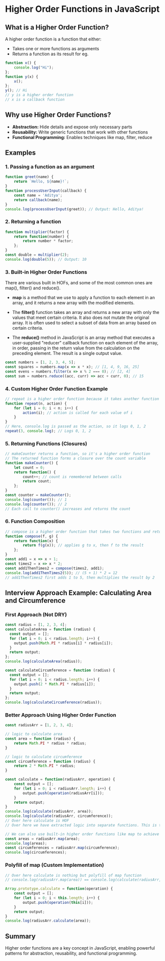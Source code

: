 # Higher Order Functions in JavaScript

## What is a Higher Order Function?
A higher order function is a function that either:
- Takes one or more functions as arguments
- Returns a function as its result
for eg.

```js
function x() {
    console.log("Hi");
};
function y(x) {
    x();
};
y(); // Hi
// y is a higher order function
// x is a callback function
```

## Why use Higher Order Functions?
- **Abstraction:** Hide details and expose only necessary parts
- **Reusability:** Write generic functions that work with other functions
- **Functional Programming:** Enables techniques like map, filter, reduce

## Examples

### 1. Passing a function as an argument
```js
function greet(name) {
    return `Hello, ${name}!`;
}
function processUserInput(callback) {
    const name = 'Aditya';
    return callback(name);
}
console.log(processUserInput(greet)); // Output: Hello, Aditya!
```

### 2. Returning a function
```js
function multiplier(factor) {
    return function(number) {
        return number * factor;
    };
}
const double = multiplier(2);
console.log(double(5)); // Output: 10
```

### 3. Built-in Higher Order Functions
There are various built in HOFs, and some of the most common ones are map(), filter() and reduce().

- **map** is a method that we use to apply a function to each element in an array, and it returns a new array with the modified elements.

- The **filter()** function takes an array and returns a new array with only the values that meet certain criteria. It also does not mutate the original array. It is often used to select a subset of data from an array based on certain criteria.

- The **reduce()** method in JavaScript is an array method that executes a user-supplied "reducer" callback function on each element of the array, in order, passing in the return value from the calculation on the preceding element. The result is a single output value.

```js
const numbers = [1, 2, 3, 4, 5];
const squares = numbers.map(x => x * x); // [1, 4, 9, 16, 25]
const evens = numbers.filter(x => x % 2 === 0); // [2, 4]
const sum = numbers.reduce((acc, curr) => acc + curr, 0); // 15
```

### 4. Custom Higher Order Function Example
```js
// repeat is a higher order function because it takes another function (action) as an argument
function repeat(n, action) {
    for (let i = 0; i < n; i++) {
        action(i); // action is called for each value of i
    }
}
// Here, console.log is passed as the action, so it logs 0, 1, 2
repeat(3, console.log); // Logs 0, 1, 2
```

### 5. Returning Functions (Closures)
```js
// makeCounter returns a function, so it's a higher order function
// The returned function forms a closure over the count variable
function makeCounter() {
    let count = 0;
    return function() {
        count++; // count is remembered between calls
        return count;
    };
}
const counter = makeCounter();
console.log(counter()); // 1
console.log(counter()); // 2
// Each call to counter() increases and returns the count
```

### 6. Function Composition
```js
// compose is a higher order function that takes two functions and returns a new function
function compose(f, g) {
    return function(x) {
        return f(g(x)); // applies g to x, then f to the result
    };
}
const add1 = x => x + 1;
const times2 = x => x * 2;
const add1ThenTimes2 = compose(times2, add1);
console.log(add1ThenTimes2(5)); // (5 + 1) * 2 = 12
// add1ThenTimes2 first adds 1 to 5, then multiplies the result by 2
```

## Interview Approach Example: Calculating Area and Circumference

### First Approach (Not DRY)
```js
const radius = [1, 2, 3, 4];
const calculateArea = function (radius) {
  const output = [];
  for (let i = 0; i < radius.length; i++) {
    output.push(Math.PI * radius[i] * radius[i]);
  }
  return output;
};
console.log(calculateArea(radius));

const calculateCircumference = function (radius) {
  const output = [];
  for (let i = 0; i < radius.length; i++) {
    output.push(2 * Math.PI * radius[i]);
  }
  return output;
};
console.log(calculateCircumference(radius));
```

### Better Approach Using Higher Order Function
```js
const radiusArr = [1, 2, 3, 4];

// logic to calculate area
const area = function (radius) {
    return Math.PI * radius * radius;
}

// logic to calculate circumference
const circumference = function (radius) {
    return 2 * Math.PI * radius;
}

const calculate = function(radiusArr, operation) {
    const output = [];
    for (let i = 0; i < radiusArr.length; i++) {
        output.push(operation(radiusArr[i]));
    }
    return output;
}
console.log(calculate(radiusArr, area));
console.log(calculate(radiusArr, circumference));
// Over here calculate is HOF
// Over here we have extracted logic into separate functions. This is the beauty of functional programming.

// We can also use built-in higher order functions like map to achieve the same result
const areas = radiusArr.map(area);
console.log(areas);
const circumferences = radiusArr.map(circumference);
console.log(circumferences);    

```

### Polyfill of map (Custom Implementation)
```js
// Over here calculate is nothing but polyfill of map function
// console.log(radiusArr.map(area)) == console.log(calculate(radiusArr, area));

Array.prototype.calculate = function(operation) {
    const output = [];
    for (let i = 0; i < this.length; i++) {
        output.push(operation(this[i]));
    }
    return output;
}
console.log(radiusArr.calculate(area));
```

## Summary
Higher order functions are a key concept in JavaScript, enabling powerful patterns for abstraction, reusability, and functional programming.
